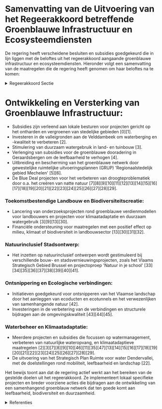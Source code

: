 # Samenvatting van de Uitvoering van het Regeerakkoord betreffende Groenblauwe Infrastructuur en Ecosysteemdiensten

De regering heeft verscheidene besluiten en subsidies goedgekeurd die in lijn liggen met de beloftes uit het regeerakkoord aangaande groenblauwe infrastructuur en ecosysteemdiensten. Hieronder volgt een samenvatting van de maatregelen die de regering heeft genomen om haar beloftes na te komen:

<details>
        <summary>Regeerakkoord Sectie </summary>
        <p>2.3.3 Groenblauwe infrastructuur en ecosysteemdiensten We realiseren een functioneel en samenhangend netwerk van groenblauwe infrastructuur. Dit doen we o.a. door verbindingen aan te leggen tussen natuurkernen met oog voor de ruimtelijke bestemming, door het verweven van natuur met andere functies, door actief werk te maken van een basisnatuurkwaliteit, en door de aanleg van stedelijk en randstedelijk groen. We streven maximaal naar co-voordelen op vlak van leef-baarheid, welzijn, gezondheid, recreatie, milderen klimaatimpact, waterbeheer, luchtkwaliteit, voedselproductie, energie en landschapskwaliteit. Als onderdeel van een Vlaams actieprogramma ontsnippering, werken we de belangrijkste infra-structuurknelpunten weg door de aanleg van ecoducten of ecotunnels. Daarnaast realiseren we prioritaire permanente verbindingen op land-schapsniveau. Hiermee geven we vanuit Vlaanderen ook de groenblauwe dooradering in de verstedelijkte omgeving mee vorm. Waar mogelijk, wordt het netwerk van buurt-wegen, fietspaden, lokale wegen, gewestwegen, spoorwegen, waterlopen, … ecologisch opgewaar-deerd door aangepaste inrichting en beheer van bermen, taluds en oeverzones. Technieken van natuurtechnische milieubouw zijn de norm bij de aanleg van nieuwe infrastructuur. Via het landbouwbeleid zorgen we er voor dat ook landbouwgebieden structureel bijdragen tot het verbeteren van de omgevingskwaliteit (water, bodem, biodiversiteit, landschap) en het leveren van ecosysteemdiensten. We zetten resoluut in op het versterken van tijdelijke en permanente ecologische infrastructuur, onder de vorm van fijnmazige groenblauwe aders, oeverzones, bufferstroken en kleine landschapselementen. In kansenrijke gebieden voor agrarische biodiversi-teit of in kwetsbare zones (bv. in de directe omgeving van Natura 2000-gebieden) stimuleren we via het plattelandsbeleid natuurgerichte vormen van landbouw. We onderzoeken hoe we rechtszekerheid kunnen bieden om biodiversiteit-creatie te stimuleren zonder toekomstig gebruik of bestemming in het gedrang te brengen. In de bebouwde omgeving zorgen we voor voldoende groen, met oog op verkoeling, waterin-filtratie, luchtkwaliteit, rust en ontspanning. We stimuleren natuurinclusief ontwerpen bij bouw-projecten. Bij het ontwerpen van onze kernen en gebouwen, scheppen we meteen ruimte voor de natuur die er thuishoort. </p>
        </details> 

# Ontwikkeling en Versterking van Groenblauwe Infrastructuur:
- Subsidies zijn verleend aan lokale besturen voor projecten gericht op het ontharden en vergroenen van stedelijke gebieden \[0\]\[1\].
- Investeren in de valleigronden aan de Velddambeek om waterberging en -kwaliteit te verbeteren \[2\].
- Stimulering van duurzaam watergebruik in land- en tuinbouw \[3\].
- Verlenging van subsidies voor de groenblauwe dooradering in Geraardsbergen om de leefbaarheid te verhogen \[4\].
- Uitbreiding en bescherming van het groenblauwe netwerk door gewestelijke ruimtelijke uitvoeringsplannen (GRUP) 'Regionaalstedelijk gebied Mechelen' \[5\]\[6\].
- De Blue Deal projecten voor het verbeteren van droogteproblematiek door o.a. het creëren van natte natuur \[7\]\[8\]\[9\]\[10\]\[11\]\[12\]\[13\]\[14\]\[15\]\[16\]\[17\]\[18\]\[19\]\[20\]\[21\]\[22\]\[23\]\[24\]\[25\]\[26\]\[27\]\[28\]\[29\].

### Toekomstbestendige Landbouw en Biodiversiteitscreatie:
- Lancering van onderzoeksprojecten rond groenblauwe verdienmodellen voor landbouwers en projecten voor klimaatadaptatie en duurzaam watergebruik \[3\]\[9\]\[13\]\[30\].
- Financiële ondersteuning voor maatregelen met een positief effect op milieu, klimaat of biodiversiteit in landbouwsector \[13\]\[30\]\[31\]\[32\].

### Natuurinclusief Stadsontwerp:
- Het inzetten op natuurinclusief ontwerpen wordt gestimuleerd bij verschillende bouw- en stadsvernieuwingsprojecten, zoals het Vlaams Strategisch Gebied Brussel en projectoproep 'Natuur in je school' \[33\]\[34\]\[35\]\[36\]\[37\]\[38\]\[39\]\[40\]\[41\].

### Ontsnippering en Ecologische verbindingen:
- Initiatieven goedgekeurd voor ontsnipperen van het Vlaamse landschap door het aanleggen van ecoducten en ecotunnels en het verwezenlijken van samenhangende natuur \[42\].
- Investeringen in de verbetering van de verbindingen en structurele bijdragen aan de omgevingskwaliteit \[43\]\[44\]\[45\].

### Waterbeheer en Klimaatadaptatie:
- Meerdere projecten en subsidies die focussen op watermanagement, verbeteren van natuurlijke wateropvang, en klimaatadaptieve maatregelen \[2\]\[3\]\[7\]\[8\]\[9\]\[10\]\[46\]\[11\]\[35\]\[47\]\[13\]\[14\]\[15\]\[16\]\[17\]\[18\]\[19\]\[20\]\[21\]\[22\]\[23\]\[24\]\[25\]\[26\]\[27\]\[28\]\[29\].
- De uitvoering van het Strategisch Plan Ruimte voor water Dendervallei, met de doelstellingen rond mobiliteit, leefbaarheid en landschap \[22\].

Het bewijs toont aan dat de regering actief werkt aan het bereiken van de gestelde doelen uit het regeerakkoord. Ze implementeert lokaal specifieke projecten en breder voorziene acties die bijdragen aan de ontwikkeling van een samenhangend groenblauw netwerk dat ten goede komt aan leefbaarheid, biodiversiteit en duurzaamheid.

<details>
        <summary> Referenties</summary>
        **[\[0\]](http://themis.vlaanderen.be/id/nieuwsbrief-info/6358FE911EA6B745D23CC8C5)** : **(2022-10-28)** Plan Vlaamse Veerkracht: groenblauwe infrastructuur - ontharden en vergroenen binnen lokale besturen Groenblauwe dooradering in de bebouwde ruimte Tien ontwerpbesluiten van de Vlaamse Regering  In het... 

**[\[1\]](http://themis.vlaanderen.be/id/nieuwsbrief-info/627BB1811C4A193816C31137)** : **(2022-05-13)** Groenblauwe infrastructuur in de bebouwde omgeving: 10 subsidiebesluiten Groenblauwe infrastructuur - bebouwde omgeving 10 ontwerpbesluiten van de Vlaamse Regering tot toekenning van een subsidie  ​In... 

**[\[2\]](http://themis.vlaanderen.be/id/nieuwsbrief-info/638073D434B8770AF8FDF687)** : **(2022-11-25)** Plan Vlaamse Veerkracht: Subsidie groenblauwe infrastructuur provincie West- Vlaanderen Provincie West-Vlaanderen: subsidie groenblauwe infrastructuur Ontwerpbesluit van de Vlaamse Regering tot toeken... 

**[\[3\]](http://themis.vlaanderen.be/id/nieuwsbrief-info/63906495C2B90D4571CF76EF)** : **(2022-12-09)** Plan Vlaamse Veerkracht: subsidies duurzaam watergebruik en overheidsopdracht studie naar ‘Groenblauwe business modellen voor landbouwers’ A. Drie ontwerpbesluiten van de Vlaamse Regering B. Goedkeuri... 

**[\[4\]](http://themis.vlaanderen.be/id/nieuwsbericht/65815D7DE2E2C9E5814C2000)** : **(2023-12-22)** Subsidie project 'Groenblauwe dooradering in de bebouwde ruimte in Geraardsbergen': wijzigingsbesluit Verlenging subsidie Groenblauwe dooradering in de bebouwde ruimte in Geraardsbergen Ontwerp van ad... 

**[\[5\]](http://themis.vlaanderen.be/id/nieuwsbrief-info/63A1B5F2DBF1CAE811022306)** : **(2022-12-23)** Vaststelling gewestelijk ruimtelijk uitvoeringsplan ‘Regionaalstedelijk gebied Mechelen’ Ontwerpbesluit van de Vlaamse Regering houdende de definitieve vaststelling van het van gewestelijk ruimtelijk ... 

**[\[6\]](http://themis.vlaanderen.be/id/nieuwsbrief-info/636B5B5D34B8770AF8FDE266)** : **(2022-11-10)** Vaststelling gewestelijk ruimtelijk uitvoeringsplan ‘Regionaalstedelijk gebied Mechelen’ Voorontwerp van besluit van de Vlaamse Regering houdende de definitieve vaststelling van het van gewestelijk ru... 

**[\[7\]](http://themis.vlaanderen.be/id/nieuwsbrief-info/607FE3E4364ED900080004DE)** : **(2021-04-23)** Plan Vlaamse Veerkracht: projectlijnen die invulling geven aan relanceprojecten Omgeving in het kader van de Blue Deal Beleidsdomein Omgeving: Blue Deal  In het kader van het relanceplan Vlaamse Veerk... 

**[\[8\]](http://themis.vlaanderen.be/id/nieuwsbrief-info/60894D96364ED90008000A10)** : **(2021-04-30)** Plan Vlaamse Veerkracht: wijziging subsidiebesluit inrichtingen en aankopen in het kader van natte natuur (Blue deal) Geïntegreerd natuurbeheer: natte natuur Voorontwerp van besluit van de Vlaamse Reg... 

**[\[9\]](http://themis.vlaanderen.be/id/nieuwsbrief-info/60AE54B8364ED9000800020A)** : **(2021-05-28)** Plan Vlaamse Veerkracht: dossiernummers 25 en 27 Blue Deal: ecologiesteun aan bedrijven en steun voor onderzoek in de landbouwsector  Uit recente kaarten en indicatoren van de OESO en van het World Re... 

**[\[10\]](http://themis.vlaanderen.be/id/nieuwsbrief-info/638F1077C2B90D4571CF7552)** : **(2022-12-09)** Plan Vlaamse Veerkracht: subsidies voor uitvoering Water-Land-Schap 2.0 Vijfendertig ontwerpbesluiten van de Vlaamse Regering tot toekenning van subsidies voor uitvoering van Water-Land-Schap 2.0 binn... 

**[\[11\]](http://themis.vlaanderen.be/id/nieuwsbrief-info/638EFA61C2B90D4571CF73A5)** : **(2022-12-09)** Plan Vlaamse Veerkracht: subsidie Limburgs Landschap vzw voor duurzame ontwikkeling beekvalleien en vijvergebieden van Caetsweyers in de Wijers in Diepenbeek Subsidie Limburgs Landschap vzw Ontwerpbes... 

**[\[12\]](http://themis.vlaanderen.be/id/nieuwsbrief-info/61B88F54364ED9000900157F)** : **(2021-12-17)** Plan Vlaamse Veerkracht: inhaalbeweging vernieuwing bedrijventerreinen Vernieuwing bedrijventerreinen A. Inhaalbeweging B. Ontwerpbesluit van de Vlaamse Regering houdende de subsidiëring van de stad Z... 

**[\[13\]](http://themis.vlaanderen.be/id/nieuwsbrief-info/60EE9078364ED900080014D4)** : **(2021-07-16)** Plan Vlaamse Veerkracht: subsidieregels voor de uitvoering van maatregelen met een gunstig effect op milieu, klimaat of biodiversiteit Pre-ecoregelingen Voorontwerp van besluit van de Vlaamse Regering... 

**[\[14\]](http://themis.vlaanderen.be/id/nieuwsbrief-info/638EF841C2B90D4571CF737D)** : **(2022-12-09)** Plan Vlaamse Veerkracht: subsidie aan Provincie Antwerpen voor natuur- technische herinrichting Burchtse Scheibeek Provincie Antwerpen: subsidie natuur-technische herinrichting Burchtse Scheibeek Ontw... 

**[\[15\]](http://themis.vlaanderen.be/id/nieuwsbrief-info/6358F7201EA6B745D23CC8C3)** : **(2022-10-28)** Plan Vlaamse Veerkracht: Vlaggenschipprojecten ter versterking van het watersysteem van de kustduinen Vlaggenschipproject Duinencomplex Drie ontwerpbesluiten van de Vlaamse Regering  In het kader van ... 

**[\[16\]](http://themis.vlaanderen.be/id/resource/2b044340-4925-11ec-94bb-99a9d1e168fe)** : **(2021-02-05)** Principiële goedkeuring Brownfieldconvenant 196. Denderleeuw - Wildebeek Principiële goedkeuring Brownfieldconvenant 196. Denderleeuw - Wildebeek in het kader van de 8ste oproep  Het Brownfielddecreet... 

**[\[17\]](http://themis.vlaanderen.be/id/nieuwsbrief-info/60929CB4364ED9000800001A)** : **(2021-05-07)** Opstart geïntegreerd planningsproces gewestelijk ruimtelijk uitvoeringsplan ‘Mondingsgebied Grote Nete’   De Vlaamse Regering keurt de startnota 'Mondingsgebied Grote Nete' goed. Daarmee wordt het geï... 

**[\[18\]](http://themis.vlaanderen.be/id/nieuwsbrief-info/62CD636A8E6C4430A889886B)** : **(2022-07-15)** Startnota geïntegreerd planningsproces gewestelijk ruimtelijk uitvoeringsplan ‘Optimalisatie N8 in het Schelde-Leie Interfluvium’   De gemeenten  Zwevegem en Avelgem willen een bovenlokale oplossing v... 

**[\[19\]](http://themis.vlaanderen.be/id/nieuwsbericht/64805CB02D77B42474D4C8DA)** : **(2023-06-09)** Verzameldecreet over de weg- en waterinfrastructuur en het wegen- en waterbeleid Voorontwerp van decreet over de weginfrastructuur en het wegenbeleid en de waterinfrastructuur en het waterbeleid  De V... 

**[\[20\]](http://themis.vlaanderen.be/id/nieuwsbrief-info/618B960B364ED90008000B7F)** : **(2021-11-12)** Besteding van de middelen uit het Vlaams Klimaatfonds voor het energiezuiniger maken van cultuur- en jeugdinfrastructuur   ​De Vlaamse Regering zet verder in op het energiezuiniger maken van cultuur- ... 

**[\[21\]](http://themis.vlaanderen.be/id/nieuwsbericht/649AA07E2D77B42474D4E7D9)** : **(2023-06-30)** Verlenging verhoogde subsidiëring van planning, ontwikkeling en uitvoering van geïntegreerd natuurbeheer Ontwerpbesluit van de Vlaamse Regering tot wijziging van het besluit van de Vlaamse Regering va... 

**[\[22\]](http://themis.vlaanderen.be/id/nieuwsbericht/65563AF38265E66451D4CBDF)** : **(2023-11-17)** Voortgangsrapportage van het geïntegreerd planproces voor het Strategisch Plan Ruimte voor water Dendervallei en beslissingen m.b.t. het vervolgtraject en de uitvoering van het gebiedsprogramma   Het ... 

**[\[23\]](http://themis.vlaanderen.be/id/resource/a9ac9440-4925-11ec-94bb-99a9d1e168fe)** : **(2020-12-18)** Projectsubsidies voor lokale hefboomprojecten ‘Natte Natuur’ in kader van gebiedsontwikkeling Tien ontwerpbesluiten van de Vlaamse Regering houdende de toekenning van een projectsubsidie  Op 23 oktobe... 

**[\[24\]](http://themis.vlaanderen.be/id/resource/d7f008e0-4926-11ec-94bb-99a9d1e168fe)** : **(2020-11-13)** Medefinanciering infrastructuurproject Kunst- en Museumsite Musea Brugge   De Vlaamse Regering keurt principieel  het  voorstel van   medefinanciering goed   voor het infrastructuurproject Kunst -   e... 

**[\[25\]](http://themis.vlaanderen.be/id/nieuwsbrief-info/60ED4290364ED900080013A2)** : **(2021-07-16)** Werkwijze stedelijke emissievrije zones distributie   Vlaanderen wil de emissievrije distributie stimuleren, zodat vanaf 2025 in de stadskernen emissieloos gereden wordt voor belevering. De Vlaamse Re... 

**[\[26\]](http://themis.vlaanderen.be/id/nieuwsbrief-info/626002DC1C4A193816C2F3EE)** : **(2022-04-22)** Plan Vlaamse Veerkracht: Ecologiesteun aan bedrijven in kader van Blue Deal Blue Deal: Ecologiesteun aan bedrijven  ​Met de  Blue Deal   wil de Vlaamse Regering de  droogteproblematiek en waterschaars... 

**[\[27\]](http://themis.vlaanderen.be/id/resource/a9f5ab30-4925-11ec-94bb-99a9d1e168fe)** : **(2020-12-18)** Vlaams beleidsplan bio-economie   De Vlaamse Regering keurt het Vlaams beleidsplan bio-economie goed. Het bevat een reeks acties rond stimulering van onderzoek en innovatie, begeleiding van nieuwe sam... 

**[\[28\]](http://themis.vlaanderen.be/id/nieuwsbrief-info/638F441AC2B90D4571CF75AE)** : **(2022-12-09)** Plan Vlaamse Veerkracht: inhaalbeweging vernieuwing bedrijventerreinen Inhaalbeweging vernieuwing bedrijventerreinen A. Ontwerpbesluit van de Vlaamse Regering houdende de toekenning van steun aan de P... 

**[\[29\]](http://themis.vlaanderen.be/id/nieuwsbericht/6448DAE9CA1CB15B58CF51AB)** : **(2023-04-28)** Water-Land-Schap 2.0: subsidiebesluiten Elf ontwerpbesluiten van de Vlaamse Regering tot toekenning van subsidies voor uitvoering van Water-Land-Schap 2.0 binnen het Klimaatadaptatieplan – Blue Deal  ... 

**[\[30\]](http://themis.vlaanderen.be/id/nieuwsbrief-info/613A123B364ED9000800024C)** : **(2021-09-10)** Plan Vlaamse Veerkracht: subsidieregels voor de uitvoering van maatregelen met een gunstig effect op milieu, klimaat of biodiversiteit Pre-ecoregelingen Ontwerpbesluit van de Vlaamse Regering tot bepa... 

**[\[31\]](http://themis.vlaanderen.be/id/nieuwsbericht/643FB01ACA1CB15B58CF46FA)** : **(2023-04-21)** Voorschriften landbouwsubsidies voor uitvoering maatregelen met een gunstig effect op het milieu, het klimaat en de biodiversiteit Ontwerpbesluit van de Vlaamse Regering tot vaststelling van de voorsc... 

**[\[32\]](http://themis.vlaanderen.be/id/nieuwsbericht/64073D6F93165640DEAF5B42)** : **(2023-03-07)** Voorschriften landbouwsubsidies voor uitvoering maatregelen met een gunstig effect op het milieu, het klimaat en de biodiversiteit Voorontwerp van besluit van de Vlaamse Regering tot vaststelling van ... 

**[\[33\]](http://themis.vlaanderen.be/id/nieuwsbrief-info/60A51865364ED90008000393)** : **(2021-05-21)** Plan Vlaamse Veerkracht: dossier 157 Gemeenschapsinfrastructuur in Brussel  In het kader van project VV157: Gemeenschapsinfrastructuur in Brussel, uit het Relanceplan Vlaamse Veerkracht, keurt de Vlaa... 

**[\[34\]](http://themis.vlaanderen.be/id/nieuwsbrief-info/615D6901364ED900090001BF)** : **(2021-10-08)** Projectsubsidies voor het uitvoeren van een groenproject in het kader van het Vlaams Strategisch Gebied Brussel Vier ontwerpbesluiten van de Vlaamse Regering tot toekenning van een projectsubsidie voo... 

**[\[35\]](http://themis.vlaanderen.be/id/nieuwsbrief-info/61B86A89364ED9000900133A)** : **(2021-12-17)** Opstart geïntegreerd planningsproces gewestelijk ruimtelijk uitvoeringsplan ‘Vallei van de Grote Nete van E313 tot Hellebrug’   De Vlaamse Regering keurt de startnota ‘Vallei van de Grote Nete van E31... 

**[\[36\]](http://themis.vlaanderen.be/id/nieuwsbrief-info/615D6F2B364ED900090001C0)** : **(2021-10-08)** Opstart geïntegreerde planprocessen voor een Gewestelijk Ruimtelijk Uitvoeringsplan voor de herinrichting van vier knooppunten van de R0 oost op de Ring rond Brussel   De Vlaamse Regering keurt de sta... 

**[\[37\]](http://themis.vlaanderen.be/id/nieuwsbericht/653906679DAB6626D11E54BF)** : **(2023-10-27)** Principiële goedkeuring Brownfieldconvenant 237. Hasselt – Slachthuissite Havenstraat Principiële goedkeuring Brownfieldconvenant 237. Hasselt – Slachthuissite Havenstraat in het kader van de 11e opro... 

**[\[38\]](http://themis.vlaanderen.be/id/resource/abeee320-4925-11ec-94bb-99a9d1e168fe)** : **(2020-12-18)** Facultatieve projectsubsidie voor groenprojecten open ruimte in het Vlaams Strategisch Gebied Brussel Vijf ontwerpbesluiten van de Vlaamse Regering tot toekenning van een projectsubsidie voor het uitv... 

**[\[39\]](http://themis.vlaanderen.be/id/nieuwsbrief-info/63A1B792DBF1CAE811022308)** : **(2022-12-23)** Oproep ‘Investeringen in een duurzame en groene mobiliteit in de sociale economie’   De Vlaamse Regering hecht haar goedkeuring aan de intentieverklaring en oproep handleiding voor ‘Investeringen in e... 

**[\[40\]](http://themis.vlaanderen.be/id/nieuwsbericht/64267E198A5434FEB5657410)** : **(2023-03-31)** Projectoproep 'Natuur in je school 2023'   De Vlaamse Regering lanceert de projectoproep 'Natuur in je School 2023' en voorziet maximaal 9 miljoen euro voor projecten die inzetten op natuurgebaseerde ... 

**[\[41\]](http://themis.vlaanderen.be/id/nieuwsbericht/65704ED9E2E2C9E5814BECEC)** : **(2023-12-08)** Subsidies thematische stadsvernieuwingsprojecten oproep 2023 'Klimaatrobuuste wijkinrichting ter versterking van de levenskwaliteit' Drie ontwerpbesluiten van de Vlaamse Regering tot toekenning van ee... 

**[\[42\]](http://themis.vlaanderen.be/id/nieuwsbrief-info/60EE96C4364ED900080014D8)** : **(2021-07-16)** Plan Vlaamse Veerkracht: Ontsnipperen Vlaams landschap Ontsnipperen Vlaams landschap  De Vlaamse Regering keurt het uitwerken van  de initiatieven goed voor het relanceproject 'Vlaamse Veerkracht 105:... 

**[\[43\]](http://themis.vlaanderen.be/id/resource/abd7ffc0-4925-11ec-94bb-99a9d1e168fe)** : **(2020-12-18)** Gebiedsprogramma ‘ENA Wommelgem/Ranst’, E313/E34 en Groenpool Antwerpen en de verdere aanpak volgens drie parallelle processen   De Vlaamse Regering neemt een aantal beslissingen rond het geactualisee... 

**[\[44\]](http://themis.vlaanderen.be/id/resource/d6552820-4927-11ec-94bb-99a9d1e168fe)** : **(2020-07-17)** Opstart geïntegreerd planningsproces gewestelijk ruimtelijk uitvoeringsplan ‘regionaalstedelijk gebied Mechelen’   De Vlaamse Regering keurt de opstart goed van het geïntegreerd planningsproces gewest... 

**[\[45\]](http://themis.vlaanderen.be/id/nieuwsbericht/659EC1D2BF5DDCF96EDA8E96)** : **(2024-01-10)** Beoordeling schade aan de natuur in Vlaams Ecologisch Netwerk (VEN) Ontwerpbesluit van de Vlaamse Regering over de beoordeling van schade aan de natuur in het Vlaams Ecologisch Netwerk  Het Natuurdecr... 

**[\[46\]](http://themis.vlaanderen.be/id/nieuwsbrief-info/60EE9899364ED900080014DC)** : **(2021-07-16)** Plan Vlaamse Veerkracht: wijziging subsidiebesluit inrichtingen en aankopen in het kader van natte natuur (Blue deal) Geïntegreerd natuurbeheer: natte natuur Ontwerpbesluit van de Vlaamse Regering tot... 

**[\[47\]](http://themis.vlaanderen.be/id/nieuwsbericht/641189663335D329E25ECD67)** : **(2023-03-17)** Verlenging verhoogde subsidiëring van planning, ontwikkeling en uitvoering van geïntegreerd natuurbeheer Voorontwerp van besluit van de Vlaamse Regering tot wijziging van het besluit van de Vlaamse Re... 
        </details> 

